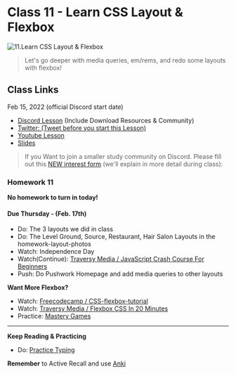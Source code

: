 # Class 11 - Learn CSS Layout & Flexbox

![11.Learn CSS Layout & Flexbox](https://cdn.hashnode.com/res/hashnode/image/upload/v1676626798196/Ofv2ADnoi.png?auto=compress)

> Let's go deeper with media queries, em/rems, and redo some layouts with flexbox!

## Class Links

Feb 15, 2022 (official Discord start date)

- [Discord Lesson](https://discord.com/channels/735923219315425401/738891289071714388/943273619239358474) (Include Download Resources & Community)
- [Twitter: (Tweet before you start this Lesson)](https://twitter.com/leonnoel/status/1493714553649041408)
- [Youtube Lesson](https://youtu.be/qEj0pXGVwjY)
- [Slides](https://slides.com/leonnoel/100devs2-css-review-flexbox)

> If you Want to join a smaller study community on Discord. Please fill out this [NEW interest form](https://forms.gle/KuTBcouadvaJtUVz6) (we'll explain in more detail during class):

### Homework 11

**No homework to turn in today!**

#### Due Thursday - (Feb. 17th)

- Do: The 3 layouts we did in class
- Do: The Level Ground, Source, Restaurant, Hair Salon Layouts in the homework-layout-photos
- Watch: Independence Day
- Watch(Continue): [Traversy Media / JavaScript Crash Course For Beginners](https://youtu.be/hdI2bqOjy3c)
- Push: Do Pushwork Homepage and add media queries to other layouts

**Want More Flexbox?**

- Watch: [Freecodecamp / CSS-flexbox-tutorial](https://www.freecodecamp.org/news/css-flexbox-tutorial-with-cheatsheet/)
- Watch: [Traversy Media / Flexbox CSS In 20 Minutes](https://www.youtube.com/watch?v=JJSoEo8JSnc)
- Practice: [Mastery Games](https://mastery.games/flexboxzombies/)

<hr />

**Keep Reading & Practicing**

- Do: [Practice Typing](https://www.keybr.com/)

**Remember** to Active Recall and use [Anki](https://apps.ankiweb.net/)
